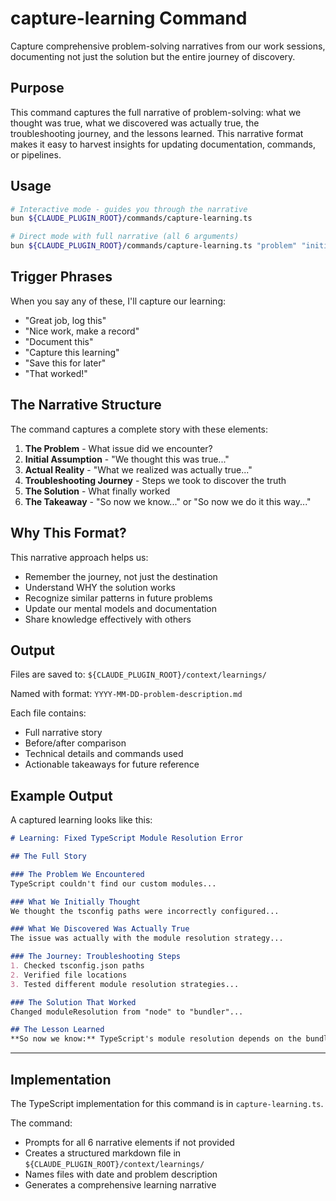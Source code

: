 # capture-learning Command

Capture comprehensive problem-solving narratives from our work sessions, documenting not just the solution but the entire journey of discovery.

## Purpose

This command captures the full narrative of problem-solving: what we thought was true, what we discovered was actually true, the troubleshooting journey, and the lessons learned. This narrative format makes it easy to harvest insights for updating documentation, commands, or pipelines.

## Usage

```bash
# Interactive mode - guides you through the narrative
bun ${CLAUDE_PLUGIN_ROOT}/commands/capture-learning.ts

# Direct mode with full narrative (all 6 arguments)
bun ${CLAUDE_PLUGIN_ROOT}/commands/capture-learning.ts "problem" "initial assumption" "actual reality" "troubleshooting steps" "solution" "key takeaway"
```

## Trigger Phrases

When you say any of these, I'll capture our learning:
- "Great job, log this"
- "Nice work, make a record"  
- "Document this"
- "Capture this learning"
- "Save this for later"
- "That worked!"

## The Narrative Structure

The command captures a complete story with these elements:

1. **The Problem** - What issue did we encounter?
2. **Initial Assumption** - "We thought this was true..."
3. **Actual Reality** - "What we realized was actually true..."
4. **Troubleshooting Journey** - Steps we took to discover the truth
5. **The Solution** - What finally worked
6. **The Takeaway** - "So now we know..." or "So now we do it this way..."

## Why This Format?

This narrative approach helps us:
- Remember the journey, not just the destination
- Understand WHY the solution works
- Recognize similar patterns in future problems
- Update our mental models and documentation
- Share knowledge effectively with others

## Output

Files are saved to: `${CLAUDE_PLUGIN_ROOT}/context/learnings/`

Named with format: `YYYY-MM-DD-problem-description.md`

Each file contains:
- Full narrative story
- Before/after comparison
- Technical details and commands used
- Actionable takeaways for future reference

## Example Output

A captured learning looks like this:

```markdown
# Learning: Fixed TypeScript Module Resolution Error

## The Full Story

### The Problem We Encountered
TypeScript couldn't find our custom modules...

### What We Initially Thought
We thought the tsconfig paths were incorrectly configured...

### What We Discovered Was Actually True
The issue was actually with the module resolution strategy...

### The Journey: Troubleshooting Steps
1. Checked tsconfig.json paths
2. Verified file locations
3. Tested different module resolution strategies...

### The Solution That Worked
Changed moduleResolution from "node" to "bundler"...

## The Lesson Learned
**So now we know:** TypeScript's module resolution depends on the bundler being used...
```

---

## Implementation

The TypeScript implementation for this command is in `capture-learning.ts`. 

The command:
- Prompts for all 6 narrative elements if not provided
- Creates a structured markdown file in `${CLAUDE_PLUGIN_ROOT}/context/learnings/`
- Names files with date and problem description
- Generates a comprehensive learning narrative